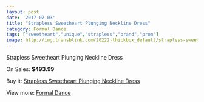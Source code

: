 ```yaml
---
layout: post
date: '2017-07-03'
title: "Strapless Sweetheart Plunging Neckline Dress"
category: Formal Dance
tags: ["sweetheart","unique","strapless","brand","prom"]
image: http://img.transblink.com/20222-thickbox_default/strapless-sweetheart-plunging-neckline-dress.jpg
---
```

Strapless Sweetheart Plunging Neckline Dress

On Sales: **$493.99**
<a href="https://www.transblink.com/en/formal-dance/6378-strapless-sweetheart-plunging-neckline-dress.html"><amp-img layout="responsive" width="600" height="600" src="//img.transblink.com/20222-thickbox_default/strapless-sweetheart-plunging-neckline-dress.jpg" alt="Strapless Sweetheart Plunging Neckline Dress 0" /></a>
<a href="https://www.transblink.com/en/formal-dance/6378-strapless-sweetheart-plunging-neckline-dress.html"><amp-img layout="responsive" width="600" height="600" src="//img.transblink.com/20223-thickbox_default/strapless-sweetheart-plunging-neckline-dress.jpg" alt="Strapless Sweetheart Plunging Neckline Dress 1" /></a>

Buy it: [Strapless Sweetheart Plunging Neckline Dress](https://www.transblink.com/en/formal-dance/6378-strapless-sweetheart-plunging-neckline-dress.html "Strapless Sweetheart Plunging Neckline Dress")

View more: [Formal Dance](https://www.transblink.com/en/6-formal-dance "Formal Dance")